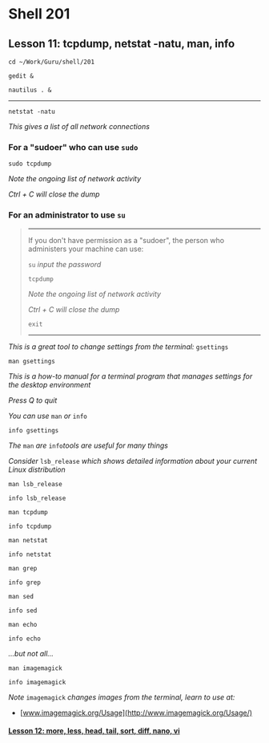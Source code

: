 # Shell 201
## Lesson 11: tcpdump, netstat -natu, man, info

`cd ~/Work/Guru/shell/201`

`gedit &`

`nautilus . &`
___

`netstat -natu`

*This gives a list of all network connections*

### For a "sudoer" who can use `sudo`

`sudo tcpdump`

*Note the ongoing list of network activity*

*Ctrl + C will close the dump*

### For an administrator to use `su`
> ___
> If you don't have permission as a "sudoer", the person who administers your machine can use:
> 
> `su` *input the password*
> 
> `tcpdump`
> 
> *Note the ongoing list of network activity*
> 
> *Ctrl + C will close the dump*
> 
> `exit`
> ___

*This is a great tool to change settings from the terminal:* `gsettings`

`man gsettings`

*This is a how-to manual for a terminal program that manages settings for the desktop environment*

*Press Q to quit*

*You can use* `man` *or* `info`

`info gsettings`

*The* `man` *are* `info`*tools are useful for many things*

*Consider* `lsb_release` *which shows detailed information about your current Linux distribution*

`man lsb_release`

`info lsb_release`

`man tcpdump`

`info tcpdump`

`man netstat`

`info netstat`

`man grep`

`info grep`

`man sed`

`info sed`

`man echo`

`info echo`

*...but not all...*

`man imagemagick`

`info imagemagick`

*Note* `imagemagick` *changes images from the terminal, learn to use at:*
- [www.imagemagick.org/Usage](http://www.imagemagick.org/Usage/)

#### [Lesson 12: more, less, head, tail, sort, diff, nano, vi](https://github.com/inkVerb/guru/blob/master/201-shell/Lesson-12.md)
